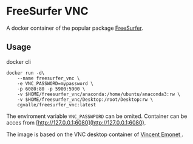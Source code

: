 # FreeSurfer VNC

A docker container of the popular package [FreeSurfer](https://surfer.nmr.mgh.harvard.edu/).  

## Usage
docker cli
```
docker run -d\
    --name freesurfer_vnc \
    -e VNC_PASSWORD=mypassword \ 
    -p 6080:80 -p 5900:5900 \
    -v $HOME/freesurfer_vnc/anaconda:/home/ubuntu/anaconda3:rw \
    -v $HOME/freesurfer_vnc/Desktop:/root/Desktop:rw \
    cgvalle/freesurfer_vnc:latest
```
The enviroment variable `VNC_PASSWPORD` can be omited. Container can be acces from [http://127.0.0.1:6080](http://127.0.0.1:6080).

The image is based on the VNC desktop container of [Vincent Emonet
](https://github.com/vemonet/docker-ubuntu-vnc-desktop).
